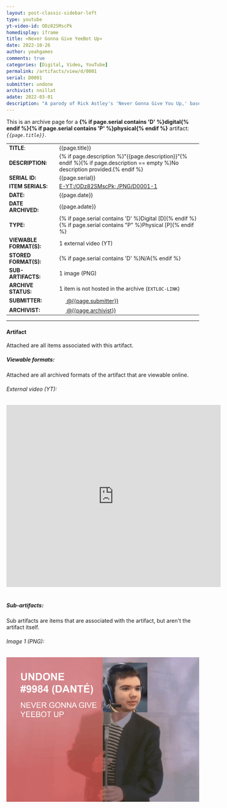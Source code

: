 ```yaml
---
layout: post-classic-sidebar-left
type: youtube
yt-video-id: ODz82SMscPk
homedisplay: iframe
title: «Never Gonna Give YeeBot Up»
date: 2022-10-26
author: yeahgames
comments: true
categories: [Digital, Video, YouTube]
permalink: /artifacts/view/d/0001
serial: D0001
submitter: undone
archivist: nnillat
adate: 2022-03-01
description: "A parody of Rick Astley's 'Never Gonna Give You Up,' based on YeeBot, a bot used frequently within yEAh Games."
---
```

 <p>This is an archive page for a <strong>{% if page.serial contains 'D' %}digital{% endif %}{% if page.serial contains 'P' %}physical{% endif %}</strong> artifact: <em><code>{{page.title}}</code></em>.</p><table>
    <tr>
        <td><b>TITLE</b>:</td>
        <td>{{page.title}}</td>
    </tr>
    <tr>
         <td><b>DESCRIPTION:</b></td>
         <td>{% if page.description %}"{{page.description}}"{% endif %}{% if page.description == empty %}No description provided.{% endif %}</td>
    </tr>
    <tr>
        <td><b>SERIAL ID:</b></td>
        <td>{{page.serial}}</td>
    </tr>
    <tr>
        <td><b>ITEM SERIALS:</b></td>
        <td><a href="https://www.youtube.com/watch?v=ODz82SMscPk">E-YT:/ODz82SMscPk; <a href="/archive/d/0001/png/1.png">/PNG/D0001-1</a></a></td>
    </tr>
    <tr>
        <td><b>DATE:</b></td>
        <td>{{page.date}}</td>
    </tr>
    <tr>
        <td><b>DATE ARCHIVED:</b></td>
        <td>{{page.adate}}</td>
    </tr>
    <tr>
        <td><b>TYPE:</b></td>
        <td>{% if page.serial contains 'D' %}Digital [D]{% endif %}{% if page.serial contains "P" %}Physical [P]{% endif %}</td>
    </tr>
    <tr>
        <td><b>VIEWABLE FORMAT(S):</b></td>
        <td>1 external video (YT)</td>
    </tr>
    <tr>
        <td><b>STORED FORMAT(S):</b></td>
        <td>{% if page.serial contains 'D' %}N/A{% endif %}</td>
    </tr>
    <tr>
        <td><b>SUB-ARTIFACTS:</b></td>
        <td>1 image (PNG)</td>
    </tr>
    <tr>
        <td><b>ARCHIVE STATUS:</b></td>
        <td>1 item is not hosted in the archive (<code>EXTLOC-LINK</code>)</td>
    </tr>
    <tr>
        <td><b>SUBMITTER:</b></td>
        <td><a   href="//members.yeahgames.net/@{{page.submitter}}"><img   src="https://cdn.yeahgames.net/img/members/profile/default/@{{page.submitter}}.png"   height="16"   width="16"> @{{page.submitter}}</a></td>
    </tr>
    <tr>
        <td><b>ARCHIVIST:</b></td>
        <td><a   href="//members.yeahgames.net/@{{page.archivist}}"><img   src="https://cdn.yeahgames.net/img/members/profile/default/@{{page.archivist}}.png"   height="16"   width="16"> @{{page.archivist}}</a></td>
    </tr>
</table>
<hr/>

<h4>Artifact</h4>
Attached are all items associated with this artifact. 
<h5>Viewable formats:</h5>
Attached are all archived formats of the artifact that are viewable online.
<h6>External video (YT):</h6>
<iframe width="560px" height="475px" src="https://www.youtube-nocookie.com/embed/ODz82SMscPk" title="YouTube video player" frameborder="0" allow="accelerometer; autoplay; clipboard-write; encrypted-media; gyroscope; picture-in-picture; web-share" allowfullscreen></iframe>
<br>
<br>
<h5>Sub-artifacts:</h5>
Sub artifacts are items that are associated with the artifact, but aren't the artifact itself.
<h6>Image 1 (PNG):</h6>
<img src="/archive/d/0001/png/1.png">